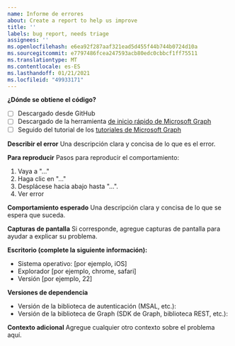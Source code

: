 ```yaml
---
name: Informe de errores
about: Create a report to help us improve
title: ''
labels: bug report, needs triage
assignees: ''
ms.openlocfilehash: e6ea92f287aaf321ead5d455f44b744b0724d10a
ms.sourcegitcommit: e7797486fcea247593acb80edc0cbbcf1ff75511
ms.translationtype: MT
ms.contentlocale: es-ES
ms.lasthandoff: 01/21/2021
ms.locfileid: "49933171"
---
```

**¿Dónde se obtiene el código?**
- [ ] Descargado desde GitHub
- [ ] Descargado de la herramienta [de inicio rápido de Microsoft Graph](https://developer.microsoft.com/graph/quick-start)
- [ ] Seguido del tutorial de los [tutoriales de Microsoft Graph](https://docs.microsoft.com/graph/tutorials)

**Describir el error** Una descripción clara y concisa de lo que es el error.

**Para reproducir** Pasos para reproducir el comportamiento:
1. Vaya a "..."
2. Haga clic en "..."
3. Desplácese hacia abajo hasta "...".
4. Ver error

**Comportamiento esperado** Una descripción clara y concisa de lo que se espera que suceda.

**Capturas de pantalla** Si corresponde, agregue capturas de pantalla para ayudar a explicar su problema.

**Escritorio (complete la siguiente información):**
 - Sistema operativo: [por ejemplo, iOS]
 - Explorador [por ejemplo, chrome, safari]
 - Versión [por ejemplo, 22]

**Versiones de dependencia**
 - Versión de la biblioteca de autenticación (MSAL, etc.):
 - Versión de la biblioteca de Graph (SDK de Graph, biblioteca REST, etc.):  

**Contexto adicional** Agregue cualquier otro contexto sobre el problema aquí.
